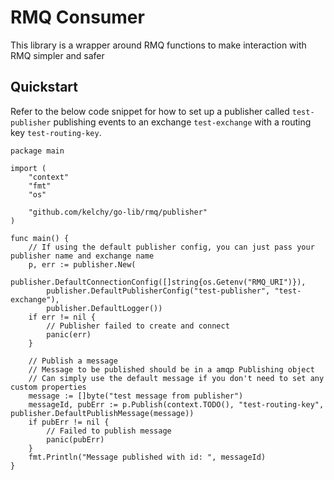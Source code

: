 # RMQ Consumer

This library is a wrapper around RMQ functions to make interaction with RMQ simpler and safer

## Quickstart

Refer to the below code snippet for how to set up a publisher called `test-publisher` publishing events to an exchange `test-exchange` with a routing key `test-routing-key`. 
```
package main

import (
	"context"
	"fmt"
	"os"

	"github.com/kelchy/go-lib/rmq/publisher"
)

func main() {
	// If using the default publisher config, you can just pass your publisher name and exchange name
	p, err := publisher.New(
		publisher.DefaultConnectionConfig([]string{os.Getenv("RMQ_URI")}),
		publisher.DefaultPublisherConfig("test-publisher", "test-exchange"),
		publisher.DefaultLogger())
	if err != nil {
		// Publisher failed to create and connect
		panic(err)
	}

	// Publish a message
	// Message to be published should be in a amqp Publishing object
	// Can simply use the default message if you don't need to set any custom properties
	message := []byte("test message from publisher")
	messageId, pubErr := p.Publish(context.TODO(), "test-routing-key", publisher.DefaultPublishMessage(message))
	if pubErr != nil {
		// Failed to publish message
		panic(pubErr)
	}
	fmt.Println("Message published with id: ", messageId)
}
```